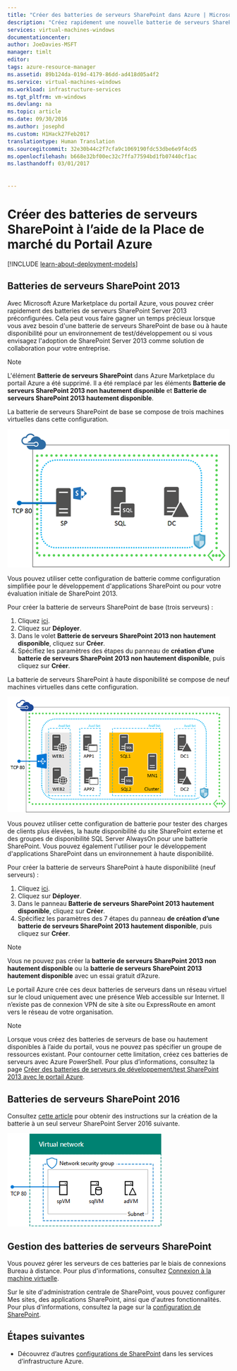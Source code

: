 ```yaml
---
title: "Créer des batteries de serveurs SharePoint dans Azure | Microsoft Docs"
description: "Créez rapidement une nouvelle batterie de serveurs SharePoint 2013 ou SharePoint 2016 dans Azure à l’aide de la Place de marché du Portail Azure."
services: virtual-machines-windows
documentationcenter: 
author: JoeDavies-MSFT
manager: timlt
editor: 
tags: azure-resource-manager
ms.assetid: 89b124da-019d-4179-86dd-ad418d05a4f2
ms.service: virtual-machines-windows
ms.workload: infrastructure-services
ms.tgt_pltfrm: vm-windows
ms.devlang: na
ms.topic: article
ms.date: 09/30/2016
ms.author: josephd
ms.custom: H1Hack27Feb2017
translationtype: Human Translation
ms.sourcegitcommit: 32e30b44c2f7cfa9c1069190fdc53dbe6e9f4cd5
ms.openlocfilehash: b668e32bf00ec32c7ffa77594bd1fb07440cf1ac
ms.lasthandoff: 03/01/2017


---
```

# <a name="create-sharepoint-server-farms-using-the-azure-portal-marketplace"></a>Créer des batteries de serveurs SharePoint à l’aide de la Place de marché du Portail Azure

[!INCLUDE [learn-about-deployment-models](../../includes/learn-about-deployment-models-rm-include.md)]

## <a name="sharepoint-2013-farms"></a>Batteries de serveurs SharePoint 2013
Avec Microsoft Azure Marketplace du portail Azure, vous pouvez créer rapidement des batteries de serveurs SharePoint Server 2013 préconfigurées. Cela peut vous faire gagner un temps précieux lorsque vous avez besoin d'une batterie de serveurs SharePoint de base ou à haute disponibilité pour un environnement de test/développement ou si vous envisagez l'adoption de SharePoint Server 2013 comme solution de collaboration pour votre entreprise.

> [!NOTE]
> L'élément **Batterie de serveurs SharePoint** dans Azure Marketplace du portail Azure a été supprimé. Il a été remplacé par les éléments **Batterie de serveurs SharePoint 2013 non hautement disponible** et **Batterie de serveurs SharePoint 2013 hautement disponible**.
>
>

La batterie de serveurs SharePoint de base se compose de trois machines virtuelles dans cette configuration.

![sharepointfarm](./media/virtual-machines-windows-sharepoint-farm/Non-HAFarm.png)

Vous pouvez utiliser cette configuration de batterie comme configuration simplifiée pour le développement d'applications SharePoint ou pour votre évaluation initiale de SharePoint 2013.

Pour créer la batterie de serveurs SharePoint de base (trois serveurs) :

1. Cliquez [ici](https://azure.microsoft.com/marketplace/partners/sharepoint2013/sharepoint2013farmsharepoint2013-nonha/).
2. Cliquez sur **Déployer**.
3. Dans le volet **Batterie de serveurs SharePoint 2013 non hautement disponible**, cliquez sur **Créer**.
4. Spécifiez les paramètres des étapes du panneau de **création d’une batterie de serveurs SharePoint 2013 non hautement disponible**, puis cliquez sur **Créer**.

La batterie de serveurs SharePoint à haute disponibilité se compose de neuf machines virtuelles dans cette configuration.

![sharepointfarm](./media/virtual-machines-windows-sharepoint-farm/HAFarm.png)

Vous pouvez utiliser cette configuration de batterie pour tester des charges de clients plus élevées, la haute disponibilité du site SharePoint externe et des groupes de disponibilité SQL Server AlwaysOn pour une batterie SharePoint. Vous pouvez également l'utiliser pour le développement d'applications SharePoint dans un environnement à haute disponibilité.

Pour créer la batterie de serveurs SharePoint à haute disponibilité (neuf serveurs) :

1. Cliquez [ici](https://azure.microsoft.com/marketplace/partners/sharepoint2013/sharepoint2013farmsharepoint2013-ha/).
2. Cliquez sur **Déployer**.
3. Dans le panneau **Batterie de serveurs SharePoint 2013 hautement disponible**, cliquez sur **Créer**.
4. Spécifiez les paramètres des 7 étapes du panneau **de création d’une batterie de serveurs SharePoint 2013 hautement disponible**, puis cliquez sur **Créer**.

> [!NOTE]
> Vous ne pouvez pas créer la **batterie de serveurs SharePoint 2013 non hautement disponible** ou la **batterie de serveurs SharePoint 2013 hautement disponible** avec un essai gratuit d’Azure.
>
>

Le portail Azure crée ces deux batteries de serveurs dans un réseau virtuel sur le cloud uniquement avec une présence Web accessible sur Internet. Il n’existe pas de connexion VPN de site à site ou ExpressRoute en amont vers le réseau de votre organisation.

> [!NOTE]
> Lorsque vous créez des batteries de serveurs de base ou hautement disponibles à l’aide du portail, vous ne pouvez pas spécifier un groupe de ressources existant. Pour contourner cette limitation, créez ces batteries de serveurs avec Azure PowerShell. Pour plus d’informations, consultez la page [Créer des batteries de serveurs de développement/test SharePoint 2013 avec le portail Azure](https://technet.microsoft.com/library/mt743093.aspx#powershell).
>
>

## <a name="sharepoint-2016-farms"></a>Batteries de serveurs SharePoint 2016
Consultez [cette article](https://technet.microsoft.com/library/mt723354.aspx) pour obtenir des instructions sur la création de la batterie à un seul serveur SharePoint Server 2016 suivante.

![sharepointfarm](./media/virtual-machines-windows-sharepoint-farm/SP2016Farm.png)

## <a name="managing-the-sharepoint-farms"></a>Gestion des batteries de serveurs SharePoint
Vous pouvez gérer les serveurs de ces batteries par le biais de connexions Bureau à distance. Pour plus d'informations, consultez [Connexion à la machine virtuelle](virtual-machines-windows-hero-tutorial.md#connect-to-the-virtual-machine-and-sign-on).

Sur le site d'administration centrale de SharePoint, vous pouvez configurer Mes sites, des applications SharePoint, ainsi que d'autres fonctionnalités. Pour plus d'informations, consultez la page sur la [configuration de SharePoint](http://technet.microsoft.com/library/ee836142.aspx).

## <a name="next-steps"></a>Étapes suivantes
* Découvrez d’autres [configurations de SharePoint](https://technet.microsoft.com/library/dn635309.aspx) dans les services d’infrastructure Azure.

